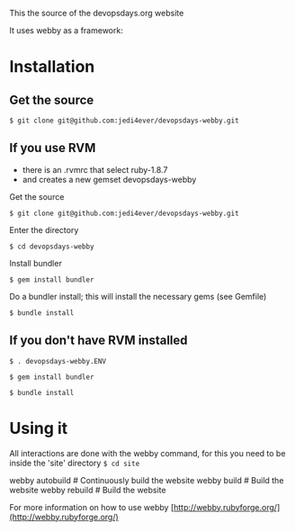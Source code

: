 This the source of the devopsdays.org website

It uses webby as a framework:

# Installation
## Get the source
`$ git clone git@github.com:jedi4ever/devopsdays-webby.git`

## If you use RVM

- there is an .rvmrc that select ruby-1.8.7
- and creates a new gemset devopsdays-webby

Get the source

`$ git clone git@github.com:jedi4ever/devopsdays-webby.git`

Enter the directory

`$ cd devopsdays-webby`

Install bundler

`$ gem install bundler`

Do a bundler install; this will install the necessary gems (see Gemfile)

`$ bundle install`

## If you don't have RVM installed

`$ . devopsdays-webby.ENV`

`$ gem install bundler`

`$ bundle install`

# Using it
All interactions are done with the webby command, for this you need to be inside the 'site' directory
`$ cd site`

webby autobuild          # Continuously build the website
webby build              # Build the website
webby rebuild              # Build the website

For more information on how to use webby
[http://webby.rubyforge.org/](http://webby.rubyforge.org/)
